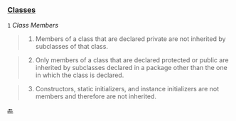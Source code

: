 ### [Classes](https://docs.oracle.com/javase/specs/jls/se8/html/jls-8.html "Java Language Specification. Chapter 8. Classes") ###

<a name="a1"></a>

`1` *Class Members*

>1. Members of a class that are declared private are not inherited by subclasses of that class.

>2. Only members of a class that are declared protected or public are inherited by subclasses declared in a package other than the one in which the class is declared.

>3. Constructors, static initializers, and instance initializers are not members and therefore are not inherited.


[:back:](readme.md#readme)